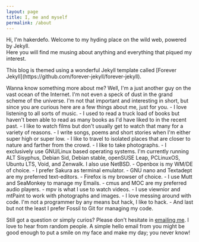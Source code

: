 ```yaml
---
layout: page
title: I, me and myself
permalink: /about
---
```


Hi, I'm hakerdefo. Welcome to my hyding place on the wild web, powered by Jekyll.  
Here you will find me musing about anything and everything that piqued my interest.  
<p></p>
This blog is themed using a wonderful Jekyll template called [Forever Jekyll](https://github.com/forever-jekyll/forever-jekyll).  
<p></p>
Wanna know something more about me? Well, I'm a just another guy on the vast ocean of the Internet. I'm not even a speck of dust in the grand scheme of the universe. I'm not that important and interesting in short, but since you are curious here are a few things about me, just for you.  
- I love listening to all sorts of music.  
- I used to read a truck load of books but haven't been able to read as many books as I'd have liked to in the recent past.  
- I like to watch films but don't usually get to watch that many for a variety of reasons.  
- I write songs, poems and short stories when I'm either super high or super low.  
- I like to travel to isolated places that are closer to nature and farther from the crowd.  
- I like to take photographs.  
- I exclusively use GNU/Linux based operating systems. I'm currently running ALT Sisyphus, Debian Sid, Debian stable, openSUSE Leap, PCLinuxOS, Ubuntu LTS, Void, and Zenwalk. I also use NetBSD.  
- Openbox is my WM/DE of choice.  
- I prefer Sakura as terminal emulator.  
- GNU nano and Textadept are my preferred text-editors.  
- Firefox is my browser of choice.  
- I use Mutt and SeaMonkey to manage my Emails.  
- cmus and MOC are my preferred audio players.  
- mpv is what I use to watch videos.  
- I use viewnior and mtPaint to work with photographs and images.  
- I love messing around with code. I'm not a programmer by any means but hack, I like to hack.  
- And last but not the least I prefer Fossil to Git for managing my code.  

<p></p>
Still got a question or simply curios? Please don't hesitate in <a href="mailto:pclink1@y7mail.com">emailing me</a>. I love to hear from random people. A simple hello email from you might be good enough to put a smile on my face and make my day; you never know!  
